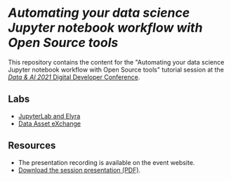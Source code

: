 # *Automating your data science Jupyter notebook workflow with Open Source tools*

This repository contains the content for the "Automating your data science Jupyter notebook workflow with Open Source tools" tutorial session at the [_Data & AI 2021_ Digital Developer Conference](https://developer.ibm.com/conferences/digital-developer-conference-data-ai/).

## Labs

- [JupyterLab and Elyra](/jupyterlab-and-elyra)
- [Data Asset eXchange](/data-asset-exchange)

## Resources

- The presentation recording is available on the event website.
- [Download the session presentation (PDF)](/ddc-2021-automate-workflows-using-open-source.pdf).